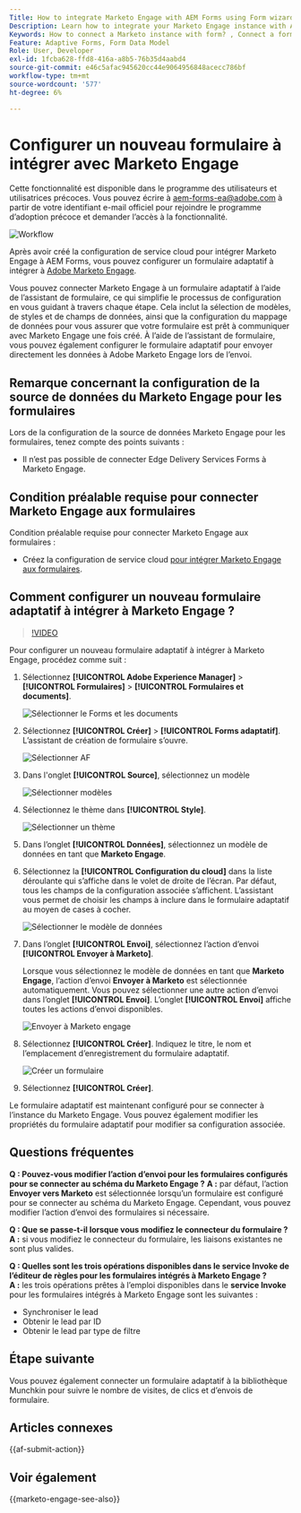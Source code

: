 ```yaml
---
Title: How to integrate Marketo Engage with AEM Forms using Form wizard?
Description: Learn how to integrate your Marketo Engage instance with AEM Forms using form wizard.
Keywords: How to connect a Marketo instance with form? , Connect a form to Marketo, Integrate a form with Marketo Engage, Integrate an Adaptive Form with a Marketo instance.
Feature: Adaptive Forms, Form Data Model
Role: User, Developer
exl-id: 1fcba628-ffd8-416a-a8b5-76b35d4aabd4
source-git-commit: e46c5afac945620cc44e9064956848acecc786bf
workflow-type: tm+mt
source-wordcount: '577'
ht-degree: 6%

---
```


# Configurer un nouveau formulaire à intégrer avec Marketo Engage

<span class="preview"> Cette fonctionnalité est disponible dans le programme des utilisateurs et utilisatrices précoces. Vous pouvez écrire à aem-forms-ea@adobe.com à partir de votre identifiant e-mail officiel pour rejoindre le programme d’adoption précoce et demander l’accès à la fonctionnalité. </span>

![Workflow](/help/forms/assets/workflow-marketo-4.png)

Après avoir créé la configuration de service cloud pour intégrer Marketo Engage à AEM Forms, vous pouvez configurer un formulaire adaptatif à intégrer à [Adobe Marketo Engage](https://experienceleague.adobe.com/en/docs/marketo/using/home).

Vous pouvez connecter Marketo Engage à un formulaire adaptatif à l’aide de l’assistant de formulaire, ce qui simplifie le processus de configuration en vous guidant à travers chaque étape. Cela inclut la sélection de modèles, de styles et de champs de données, ainsi que la configuration du mappage de données pour vous assurer que votre formulaire est prêt à communiquer avec Marketo Engage une fois créé. À l’aide de l’assistant de formulaire, vous pouvez également configurer le formulaire adaptatif pour envoyer directement les données à Adobe Marketo Engage lors de l’envoi.

## Remarque concernant la configuration de la source de données du Marketo Engage pour les formulaires

Lors de la configuration de la source de données Marketo Engage pour les formulaires, tenez compte des points suivants :

* Il n’est pas possible de connecter Edge Delivery Services Forms à Marketo Engage.

## Condition préalable requise pour connecter Marketo Engage aux formulaires

Condition préalable requise pour connecter Marketo Engage aux formulaires :

* Créez la configuration de service cloud [ pour intégrer Marketo Engage aux formulaires](/help/forms/integrate-form-to-marketo-engage.md).

## Comment configurer un nouveau formulaire adaptatif à intégrer à Marketo Engage ?

>[!VIDEO](https://video.tv.adobe.com/v/3442867/marketo-aem-marketo-engage-engage-aem-forms)

Pour configurer un nouveau formulaire adaptatif à intégrer à Marketo Engage, procédez comme suit :

1. Sélectionnez **[!UICONTROL Adobe Experience Manager]** > **[!UICONTROL Formulaires]** > **[!UICONTROL Formulaires et documents]**.

   ![Sélectionner le Forms et les documents](/help/forms/assets/select-forms.png)

1. Sélectionnez **[!UICONTROL Créer]** > **[!UICONTROL Forms adaptatif]**. L’assistant de création de formulaire s’ouvre.

   ![Sélectionner AF](/help/forms/assets/select-create-forms.png)

1. Dans l&#39;onglet **[!UICONTROL Source]**, sélectionnez un modèle

   ![Sélectionner modèles](/help/forms/assets/select-template.png)

1. Sélectionnez le thème dans **[!UICONTROL Style]**.

   ![Sélectionner un thème](/help/forms/assets/select-form-theme.png)


1. Dans l’onglet **[!UICONTROL Données]**, sélectionnez un modèle de données en tant que **Marketo Engage**.

1. Sélectionnez la **[!UICONTROL Configuration du cloud]** dans la liste déroulante qui s’affiche dans le volet de droite de l’écran.
Par défaut, tous les champs de la configuration associée s’affichent. L’assistant vous permet de choisir les champs à inclure dans le formulaire adaptatif au moyen de cases à cocher.

   ![Sélectionner le modèle de données](/help/forms/assets/select-marketo-data.png)

1. Dans l’onglet **[!UICONTROL Envoi]**, sélectionnez l’action d’envoi **[!UICONTROL Envoyer à Marketo]**.

   Lorsque vous sélectionnez le modèle de données en tant que **Marketo Engage**, l’action d’envoi **Envoyer à Marketo** est sélectionnée automatiquement. Vous pouvez sélectionner une autre action d’envoi dans l’onglet **[!UICONTROL Envoi]**. L’onglet **[!UICONTROL Envoi]** affiche toutes les actions d’envoi disponibles.

   ![Envoyer à Marketo engage](/help/forms/assets/select-marketo-engage.png)

1. Sélectionnez **[!UICONTROL Créer]**. Indiquez le titre, le nom et l’emplacement d’enregistrement du formulaire adaptatif.

   ![Créer un formulaire](/help/forms/assets/create-marketo-form.png)

1. Sélectionnez **[!UICONTROL Créer]**.

Le formulaire adaptatif est maintenant configuré pour se connecter à l’instance du Marketo Engage. Vous pouvez également modifier les propriétés du formulaire adaptatif pour modifier sa configuration associée.

## Questions fréquentes

**Q : Pouvez-vous modifier l’action d’envoi pour les formulaires configurés pour se connecter au schéma du Marketo Engage ?**
**A :** par défaut, l’action **Envoyer vers Marketo** est sélectionnée lorsqu’un formulaire est configuré pour se connecter au schéma du Marketo Engage. Cependant, vous pouvez modifier l’action d’envoi des formulaires si nécessaire.


**Q : Que se passe-t-il lorsque vous modifiez le connecteur du formulaire ?**\
**A :** si vous modifiez le connecteur du formulaire, les liaisons existantes ne sont plus valides.

**Q : Quelles sont les trois opérations disponibles dans le service Invoke de l’éditeur de règles pour les formulaires intégrés à Marketo Engage ?**\
**A :** les trois opérations prêtes à l’emploi disponibles dans le **service Invoke** pour les formulaires intégrés à Marketo Engage sont les suivantes :
* Synchroniser le lead
* Obtenir le lead par ID
* Obtenir le lead par type de filtre

## Étape suivante

Vous pouvez également connecter un formulaire adaptatif à la bibliothèque Munchkin [](https://experienceleague.adobe.com/en/docs/marketo/using/product-docs/administration/setup/munchkin) pour suivre le nombre de visites, de clics et d’envois de formulaire.

## Articles connexes

{{af-submit-action}}

## Voir également

{{marketo-engage-see-also}}
